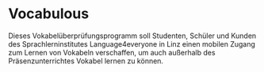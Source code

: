 # Vocabulous

Dieses Vokabelüberprüfungsprogramm soll Studenten, Schüler und Kunden des Sprachlerninstitutes Language4everyone in Linz einen mobilen Zugang zum Lernen von Vokabeln verschaffen, um auch außerhalb des Präsenzunterrichtes Vokabel lernen zu können. 

